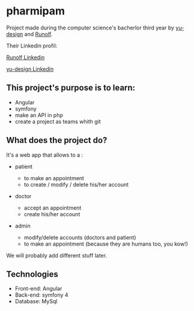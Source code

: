 # pharmipam

Project made during the computer science's bacherlor third year
by [yu-design] and [Runolf]. 

Their Linkedin profil: 

[Runolf Linkedin]

[yu-design Linkedin]

## This project's purpose is to learn:
* Angular
* symfony
* make an API in php
* create a project as teams whith git

[yu-design]:https://github.com/yu-design
[Runolf]:https://github.com/Runolf
[Runolf Linkedin]: https://www.linkedin.com/in/alexandre-liskiewicz-0288ba145/
[yu-design Linkedin]: https://www.linkedin.com/in/julien-deyaert-048a6b17b/

## What does the project do?

It's a web app that allows to a : 
* patient
	* to make an appointment
	* to create / modify / delete his/her account

* doctor
	* accept an appointment
	* create his/her account

* admin
	* modify/delete accounts (doctors and patient)
	* to make an appointment (because they are humans too, you kow!)

We will probably add different stuff later. 

## Technologies

* Front-end: Angular
* Back-end: symfony 4
* Database: MySql
